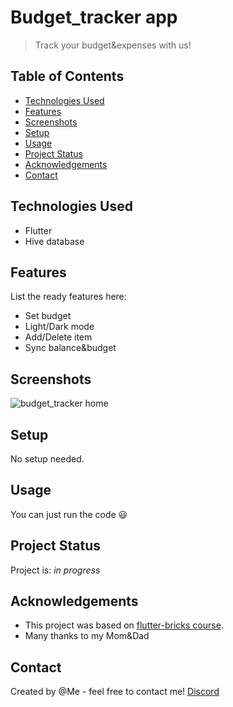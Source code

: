 # Budget_tracker app

> Track your budget&expenses with us!

## Table of Contents
* [Technologies Used](#technologies-used)
* [Features](#features)
* [Screenshots](#screenshots)
* [Setup](#setup)
* [Usage](#usage)
* [Project Status](#project-status)
* [Acknowledgements](#acknowledgements)
* [Contact](#contact)


## Technologies Used
 - Flutter
 - Hive database


## Features
List the ready features here:
 - Set budget
 - Light/Dark mode
 - Add/Delete item
 - Sync balance&budget


## Screenshots
![budget_tracker home](https://user-images.githubusercontent.com/55667596/170559841-5372452f-a528-4c13-8507-91075d1dcbb3.jpg)


## Setup
No setup needed.

## Usage
You can just run the code 😃

## Project Status
Project is: _in progress_

## Acknowledgements
- This project was based on [flutter-bricks course](https://www.flutterbricks.com).
- Many thanks to my Mom&Dad


## Contact
Created by @Me - feel free to contact me!
[Discord](https://discordapp.com/users/740404813753483276/)
